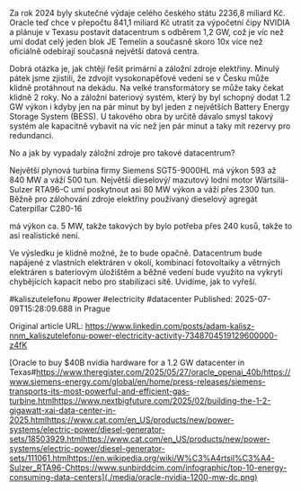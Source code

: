 Za rok 2024 byly skutečné výdaje celého českého státu 2236,8 miliard Kč. Oracle teď chce v přepočtu 841,1 miliard Kč utratit za výpočetní čipy NVIDIA a plánuje v Texasu postavit datacentrum s odběrem 1,2 GW, což je víc než umí dodat celý jeden blok JE Temelín a současně skoro 10x více než oficiálně odebírají současná největší datová centra.


Dobrá otázka je, jak chtějí řešit primární a záložní zdroje elektřiny. Minulý pátek jsme zjistili, že zdvojit vysokonapěťové vedení se v Česku může klidně protáhnout na dekádu. Na velké transformátory se může taky čekat klidně 2 roky. No a záložní bateriový systém, který by byl schopný dodat 1.2 GW výkon i kdyby jen na pár minut by byl jeden z největších Battery Energy Storage System (BESS). U takového obra by určitě dávalo smysl takový systém ale kapacitně vybavit na víc než jen pár minut a taky mít rezervy pro redundanci.


No a jak by vypadaly záložní zdroje pro takové datacentrum?


Největší plynová turbína firmy Siemens SGT5-9000HL má výkon 593 až 840 MW a váží 500 tun. Největší dieselový/ mazutový lodní motor Wärtsilä-Sulzer RTA96-C umí poskytnout asi 80 MW výkon a váží přes 2300 tun. Běžně pro zálohování zdroje elektřiny používaný dieselový agregát Caterpillar C280-16

má výkon ca. 5 MW, takže takových by bylo potřeba přes 240 kusů, takže to asi realistické není.


Ve výsledku je klidně možné, že to bude opačně. Datacentrum bude napájené z vlastních elektráren v okolí, kombinací fotovoltaiky a větrných elektráren s bateriovým úložištěm a běžné vedení bude využito na vykrytí chybějících kapacit nebo pro stabilizaci sítě. Uvidíme, jak to vyřeší.


#kaliszutelefonu #power #electricity #datacenter
Published: 2025-07-09T15:28:09.688 in Prague

Original article URL: https://www.linkedin.com/posts/adam-kalisz-nnm_kaliszutelefonu-power-electricity-activity-7348704519129600000-z4fK

[Oracle to buy $40B nvidia hardware for a 1.2 GW datacenter in Texas#https://www.theregister.com/2025/05/27/oracle_openai_40b/https://www.siemens-energy.com/global/en/home/press-releases/siemens-transports-its-most-powerful-and-efficient-gas-turbine.htmlhttps://www.nextbigfuture.com/2025/02/building-the-1-2-gigawatt-xai-data-center-in-2025.htmlhttps://www.cat.com/en_US/products/new/power-systems/electric-power/diesel-generator-sets/18503929.htmlhttps://www.cat.com/en_US/products/new/power-systems/electric-power/diesel-generator-sets/111061.htmlhttps://en.wikipedia.org/wiki/W%C3%A4rtsil%C3%A4-Sulzer_RTA96-Chttps://www.sunbirddcim.com/infographic/top-10-energy-consuming-data-centers](./media/oracle-nvidia-1200-mw-dc.png)